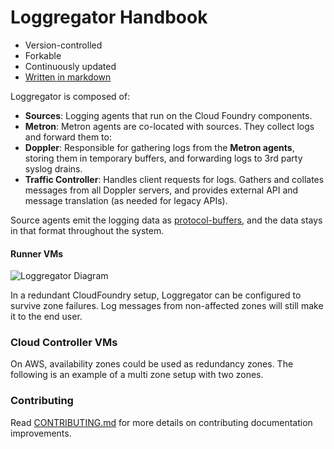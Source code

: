 Loggregator Handbook
===========

-   Version-controlled
-   Forkable
-   Continuously updated
-   [Written in markdown](https://sculpin.io/)

Loggregator is composed of:
* **Sources**: Logging agents that run on the Cloud Foundry components.
* **Metron**: Metron agents are co-located with sources. They collect logs and forward them to:
* **Doppler**: Responsible for gathering logs from the **Metron agents**, storing them in temporary buffers, and forwarding logs to 3rd party syslog drains.
* **Traffic Controller**: Handles client requests for logs. Gathers and collates messages from all Doppler servers, and provides external API and message translation (as needed for legacy APIs).

Source agents emit the logging data as [protocol-buffers](https://github.com/google/protobuf), and the data stays in that format throughout the system.

#### Runner VMs

![Loggregator Diagram](https://github.com/cloudfoundry/loggregator/blob/develop/docs/loggregator.png )

In a redundant CloudFoundry setup, Loggregator can be configured to survive zone failures. Log messages from non-affected zones will still make it to the end user.

### Cloud Controller VMs

On AWS, availability zones could be used as redundancy zones. The following is an example of a multi zone setup with two zones.

### Contributing

Read [CONTRIBUTING.md](<CONTRIBUTING.md>) for more details on contributing
documentation improvements.

